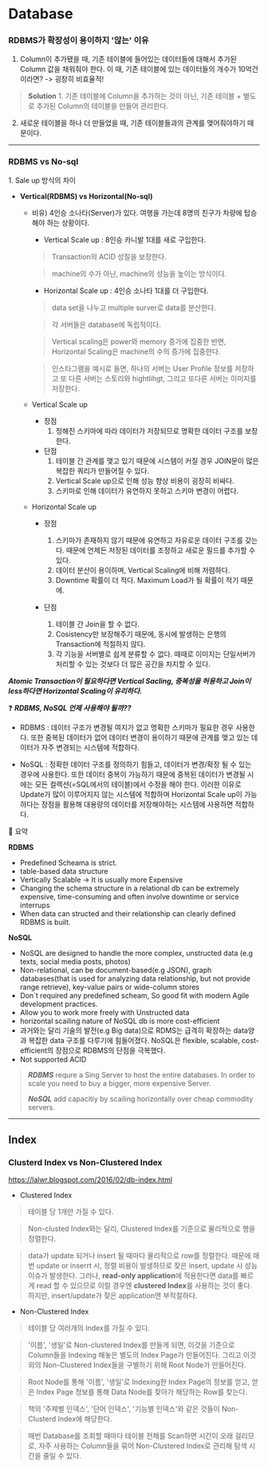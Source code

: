 # Database
<h3>RDBMS가 확장성이 용이하지 '않는' 이유</h3>

 1. Column이 추가됐을 때, 기존 테이블에 들어있는 데이터들에 대해서 추가된 Column 값을 채워줘야 한다. 이 때, 기존 테이블에 있는 데이터들의 개수가 10억건이라면? -> 굉장히 비효율적!
 
 > **Solution** 1. 기존 테이블에 Column을 추가하는 것이 아닌, 기존 테이블 + 별도로 추가된 Column의 테이블을 만들어 관리한다.
 
 2. 새로운 테이블을 하나 더 만들었을 때, 기존 테이블들과의 관계를 맺어줘야하기 때문이다.

---

<h3>RDBMS vs No-sql</h3>
1. Sale up 방식의 차이

- **Vertical(RDBMS) vs Horizontal(No-sql)**
  - 비유) 4인승 소나타(Server)가 있다. 여행을 가는데 8명의 친구가 차량에 탑승해야 하는 상황이다.
    - Vertical Scale up : 8인승 카니발 1대를 새로 구입한다.
    > Transaction의 ACID 성질을 보장한다.
    
    > machine의 수가 아닌, machine의 성능을 높이는 방식이다.
    
    - Horizontal Scale up : 4인승 소나타 1대를 더 구입한다.
    > data set을 나누고 multiple surver로 data를 분산한다. 
    
    > 각 서버들은 database에 독립적이다.
    
    > Vertical scaling은 power와 memory 증가에 집중한 반면, Horizontal Scaling은 machine의 수의 증가에 집중한다.
    
    > 인스타그램을 예시로 들면, 하나의 서버는 User Profile 정보를 저장하고 또 다른 서버는 스토리와 hightlihgt, 그리고 또다른 서버는 이미지를 저장한다.


  - Vertical Scale up
    - 장점
      1. 정해진 스키마에 따라 데이터가 저장되므로 명확한 데이터 구조를 보장한다.
    - 단점
      1. 테이블 간 관계를 맺고 있기 때문에 시스템이 커질 경우 JOIN문이 많은 복잡한 쿼리가 만들어질 수 있다.
      2. Vertical Scale up으로 인해 성능 향상 비용이 굉장히 비싸다.
      3. 스키마로 인해 데이터가 유연하지 못하고 스키마 변경이 어렵다.
  - Horizontal Scale up
    - 장점
      1. 스키마가 존재하지 않기 때문에 유연하고 자유로운 데이터 구조를 갖는다. 때문에 언제든 저장된 데이터를 조정하고 새로운 필드를 추가할 수 있다.
      2. 데이터 분산이 용이하며, Vertical Scaling에 비해 저렴하다.
      3. Downtime 확률이 더 적다. Maximum Load가 될 확률이 적기 때문에.

    - 단점
      1. 테이블 간 Join을 할 수 없다.
      2. Cosistency만 보장해주기 때문에, 동시에 발생하는 은행의 Transaction에 적절하지 않다.
      3. 각 기능을 서버별로 쉽게 분류할 수 없다. 때때로 이미지는 단일서버가 처리할 수 있는 것보다 더 많은 공간을 차지할 수 있다.


 ***Atomic Transaction이 필요하다면 Vertical Sacling, 중복성을 허용하고 Join이 less하다면 Horizontal Scaling이 유리하다.***
 
 :question: ***RDBMS, NoSQL 언제 사용해야 될까??***
 
   - RDBMS : 데이터 구조가 변경될 여지가 없고 명확한 스키마가 필요한 경우 사용한다. 또한 중복된 데이터가 없어 데이터 변경이 용이하기 때문에 관계를 맺고 있는 데이터가 자주 변경되는 시스템에 적합하다.

   - NoSQL : 정확한 데이터 구조를 정의하기 힘들고, 데이터가 변경/확장 될 수 있는 경우에 사용한다. 또한 데이터 중복이 가능하기 때문에 중복된 데이터가 변경될 시에는 모든 컬렉션(=SQL에서의 테이블)에서 수정을 해야 한다.  이러한 이유로 Update가 많이 이루어지지 않는 시스템에 적합하며 Horizontal Scale up이 가능하다는 장점을 활용해 대용량의 데이터를 저장해야하는 시스템에 사용하면 적합하다.

:triangular_flag_on_post: 요약

**RDBMS**

- Predefined Scheama is strict.
- table-based data structure
- Vertically Scalable -> It is usually more Expensive
- Changing the schema structure in a relational db can be extremely expensive, time-consuming and often involve downtime or service interrups
- When data can structed and their relationship can clearly defined RDBMS is built.

**NoSQL**

- NoSQL are designed to handle the more complex, unstructed data (e.g texts, social media posts, photos)
- Non-relational, can be document-based(e.g JSON), graph databases(that is used for analyzing data relationship, but not provide range retrieve), key-value pairs or wide-column stores
- Don`t required any predefined scheam, So good fit with modern Agile development practices.
- Allow you to work more freely with Unstructed data
- horizontal scailing nature of NoSQL db is more cost-efficient
- 과거와는 달리 기술의 발전(e.g Big data)으로 RDMS는 급격히 확장하는 data양과 복잡한 data 구조를 다루기에 힘들어졌다. NoSQL은 flexible, scalable, cost-efficient의 장점으로 RDBMS의 단점을 극복했다.
- Not supported ACID

> ***RDBMS*** requre a Sing Server to host the entire databases. In order to scale you need to buy a bigger, more expensive Server. 
> 
> ***NoSQL*** add capacitiy by scailing horizontally over cheap commodity servers.


--- 

<h2>Index</h2>

<h3>Clusterd Index vs Non-Clustered Index</h3>

https://lalwr.blogspot.com/2016/02/db-index.html


- Clustered Index
 > 테이블 당 1개만 가질 수 있다. 
 
 > Non-clusted Index와는 달리, Clustered Index를 기준으로 물리적으로 행을 정렬한다.
 
 > data가 update 되거나 insert 될 때마다 물리적으로 row를 정렬한다. 때문에 매번 update or inserrt 시, 정렬 비용이 발생하므로 잦은 insert, update 시 성능 이슈가 발생한다. 그러나, **read-only application**에 적용한다면 data를 빠르게 read 할 수 있으므로 이럴 경우엔 **clustered Index**를 사용하는 것이 좋다. 하지만, insert/update가 잦은 application엔 부적절하다.

 - Non-Clustered Index
  > 테이블 당 여러개의 Index를 가질 수 있다.
  
  > '이름', '생일'로 Non-clustered Index를 만들게 되면, 이것을 기준으로 Column들을 Indexing 해놓은 별도의 Index Page가 만들어진다. 그리고 이것 외의 Non-Clustered Index들을 구별하기 위해 Root Node가 만들어진다.
  
  > Root Node를 통해 '이름', '생일'로 Indexing한 Index Page의 정보를 얻고, 얻은 Index Page 정보를 통해 Data Node를 찾아가 해당하는 Row를 찾는다.
  
  > 책의 '주제별 인덱스', '단어 인덱스', '기능별 인덱스'와 같은 것들이 Non-Clusterd Index에 해당한다.
  
  > 매번 Database를 조회할 때마다 테이블 전체를 Scan하면 시간이 오래 걸리므로, 자주 사용하는 Column들을 묶어 Non-Clustered Index로 관리해 탐색 시간을 줄일 수 있다.
 

